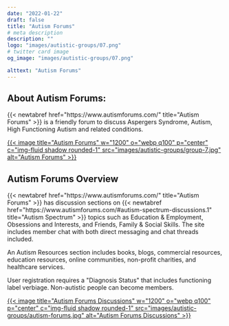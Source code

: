 ```yaml
---
date: "2022-01-22"
draft: false
title: "Autism Forums"
# meta description
description: ""
logo: "images/autistic-groups/07.png"
# twitter card image
og_image: "images/autistic-groups/07.png"

alttext: "Autism Forums"
---
```


<h2 class="h3 mb-3">About Autism Forums:</h2>
{{< newtabref  href="https://www.autismforums.com/" title="Autism Forums" >}} is a friendly forum to discuss Aspergers Syndrome, Autism, High Functioning Autism and related conditions.

<a href="https://www.autismforums.com/" rel="external">{{< image title="Autism Forums" w="1200" o="webp q100" p="center" c="img-fluid shadow rounded-1" src="images/autistic-groups/group-7.jpg" alt="Autism Forums" >}}</a>

<h2 class="h3 mb-3">Autism Forums Overview</h2>
{{< newtabref  href="https://www.autismforums.com/" title="Autism Forums" >}} has discussion sections on {{< newtabref  href="https://www.autismforums.com/#autism-spectrum-discussions.1" title="Autism Spectrum" >}} topics such as Education & Employment, Obsessions and Interests, and Friends, Family & Social Skills. The site includes member chat with both direct messaging and chat threads included.

An Autism Resources section includes books, blogs, commercial resources, education resources, online communities, non-profit charities, and healthcare services.

User registration requires a "Diagnosis Status" that includes functioning label verbiage. Non-autistic people can become members.

<a href="https://www.autismforums.com/#autism-spectrum-discussions.1" rel="external">{{< image title="Autism Forums Discussions" w="1200" o="webp q100" p="center" c="img-fluid shadow rounded-1" src="images/autistic-groups/autism-forums.jpg" alt="Autism Forums Discussions" >}}</a>